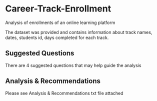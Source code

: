 # Career-Track-Enrollment
Analysis of enrollments of an online learning platform

The dataset was provided and contains information about track names, dates, students id, days completed for each track.

## Suggested Questions
There are 4 suggested questions that may help guide the analysis

## Analysis & Recommendations
Please see Analysis & Recommendations txt file attached
